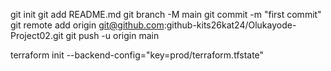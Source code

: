 git init
git add README.md
git branch -M main
git commit -m "first commit"
git remote add origin git@github.com:github-kits26kat24/Olukayode-Project02.git
git push -u origin main


 terraform init --backend-config="key=prod/terraform.tfstate"